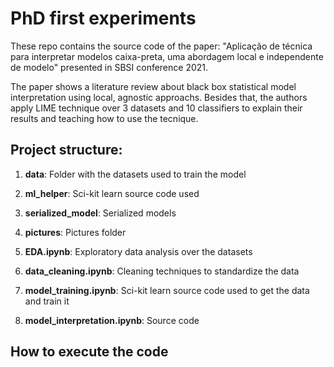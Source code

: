 # PhD first experiments
These repo contains the source code of the paper: "Aplicação de técnica para 
interpretar modelos caixa-preta, uma abordagem local e independente 
de modelo" presented in SBSI conference 2021.

The paper shows a literature review about black box statistical model 
interpretation using local, agnostic approachs. Besides that, the authors 
apply LIME technique over 3 datasets and 10 classifiers to explain 
their results and teaching how to use the tecnique.


## Project structure:
1. **data**: Folder with the datasets used to train the model

2. **ml_helper**: Sci-kit learn source code used

3. **serialized_model**: Serialized models

4. **pictures**:  Pictures folder

5. **EDA.ipynb**: Exploratory data analysis over the datasets

6. **data_cleaning.ipynb**: Cleaning techniques to standardize the data

7. **model_training.ipynb**: Sci-kit learn source code used to get the data and train it

8. **model_interpretation.ipynb**: Source code


## How to execute the code

